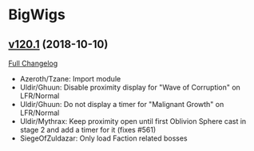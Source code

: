 # BigWigs

## [v120.1](https://github.com/BigWigsMods/BigWigs/tree/v120.1) (2018-10-10)
[Full Changelog](https://github.com/BigWigsMods/BigWigs/compare/v120...v120.1)

- Azeroth/Tzane: Import module  
- Uldir/Ghuun: Disable proximity display for "Wave of Corruption" on LFR/Normal  
- Uldir/Ghuun: Do not display a timer for "Malignant Growth" on LFR/Normal  
- Uldir/Mythrax: Keep proximity open until first Oblivion Sphere cast in stage 2 and add a timer for it (fixes #561)  
- SiegeOfZuldazar: Only load Faction related bosses  
